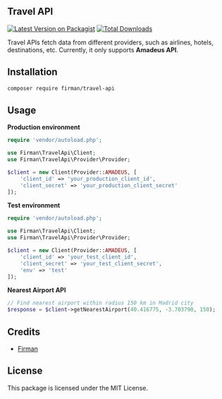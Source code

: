 ## Travel API

[![Latest Version on Packagist](https://img.shields.io/packagist/v/firman/travel-api.svg)](https://packagist.org/packages/firman/travel-api)
[![Total Downloads](https://img.shields.io/packagist/dt/firman/travel-api.svg)](https://packagist.org/packages/firman/travel-api)

Travel APIs fetch data from different providers, such as airlines, hotels, destinations, etc. Currently, it only supports **Amadeus API**.

## Installation

```bash
composer require firman/travel-api
```

## Usage

**Production environment**
```php
require 'vendor/autoload.php';

use Firman\TravelApi\Client;
use Firman\TravelApi\Provider\Provider;

$client = new Client(Provider::AMADEUS, [
    'client_id' => 'your_production_client_id',
    'client_secret' => 'your_production_client_secret'
]);
```

**Test environment**
```php
require 'vendor/autoload.php';

use Firman\TravelApi\Client;
use Firman\TravelApi\Provider\Provider;

$client = new Client(Provider::AMADEUS, [
    'client_id' => 'your_test_client_id',
    'client_secret' => 'your_test_client_secret',
    'env' => 'test'
]);
```

**Nearest Airport API**
```php
// Find nearest airport within radius 150 km in Madrid city
$response = $client->getNearestAirport(40.416775, -3.703790, 150);
```

## Credits

- [Firman](https://github.com/jscoder-io)

## License

This package is licensed under the MIT License.